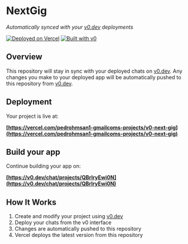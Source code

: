 # NextGig

*Automatically synced with your [v0.dev](https://v0.dev) deployments*

[![Deployed on Vercel](https://img.shields.io/badge/Deployed%20on-Vercel-black?style=for-the-badge&logo=vercel)](https://vercel.com/pedrohmsan1-gmailcoms-projects/v0-next-gig)
[![Built with v0](https://img.shields.io/badge/Built%20with-v0.dev-black?style=for-the-badge)](https://v0.dev/chat/projects/QBrIryEwi0N)

## Overview

This repository will stay in sync with your deployed chats on [v0.dev](https://v0.dev).
Any changes you make to your deployed app will be automatically pushed to this repository from [v0.dev](https://v0.dev).

## Deployment

Your project is live at:

**[https://vercel.com/pedrohmsan1-gmailcoms-projects/v0-next-gig](https://vercel.com/pedrohmsan1-gmailcoms-projects/v0-next-gig)**

## Build your app

Continue building your app on:

**[https://v0.dev/chat/projects/QBrIryEwi0N](https://v0.dev/chat/projects/QBrIryEwi0N)**

## How It Works

1. Create and modify your project using [v0.dev](https://v0.dev)
2. Deploy your chats from the v0 interface
3. Changes are automatically pushed to this repository
4. Vercel deploys the latest version from this repository